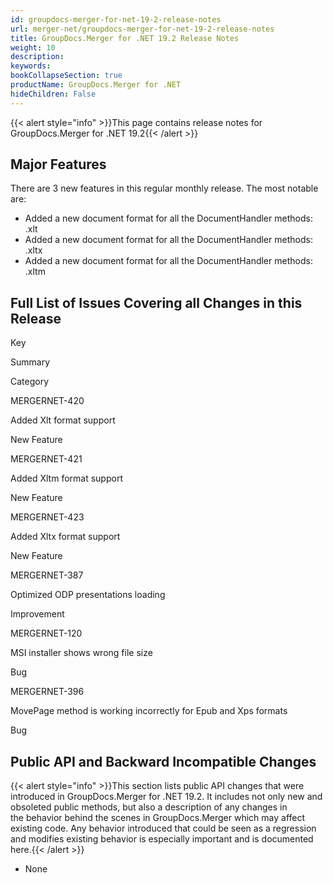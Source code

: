 ```yaml
---
id: groupdocs-merger-for-net-19-2-release-notes
url: merger-net/groupdocs-merger-for-net-19-2-release-notes
title: GroupDocs.Merger for .NET 19.2 Release Notes
weight: 10
description: 
keywords: 
bookCollapseSection: true
productName: GroupDocs.Merger for .NET
hideChildren: False
---
```

{{< alert style="info" >}}This page contains release notes for GroupDocs.Merger for .NET 19.2{{< /alert >}}

## Major Features

There are 3 new features in this regular monthly release. The most notable are:

*   Added a new document format for all the DocumentHandler methods: .xlt
*   Added a new document format for all the DocumentHandler methods: .xltx
*   Added a new document format for all the DocumentHandler methods: .xltm

## Full List of Issues Covering all Changes in this Release

Key

Summary

Category

MERGERNET-420

Added Xlt format support

New Feature

MERGERNET-421

Added Xltm format support

New Feature

MERGERNET-423

Added Xltx format support

New Feature

MERGERNET-387

Optimized ODP presentations loading

Improvement

MERGERNET-120

MSI installer shows wrong file size

Bug

MERGERNET-396

MovePage method is working incorrectly for Epub and Xps formats

Bug

## Public API and Backward Incompatible Changes

{{< alert style="info" >}}This section lists public API changes that were introduced in GroupDocs.Merger for .NET 19.2. It includes not only new and obsoleted public methods, but also a description of any changes in the behavior behind the scenes in GroupDocs.Merger which may affect existing code. Any behavior introduced that could be seen as a regression and modifies existing behavior is especially important and is documented here.{{< /alert >}}

*   None
